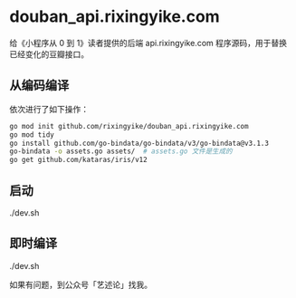 # douban_api.rixingyike.com
给《小程序从 0 到 1》读者提供的后端 api.rixingyike.com 程序源码，用于替换已经变化的豆瓣接口。

## 从编码编译

依次进行了如下操作：

```bash 
go mod init github.com/rixingyike/douban_api.rixingyike.com
go mod tidy
go install github.com/go-bindata/go-bindata/v3/go-bindata@v3.1.3
go-bindata -o assets.go assets/  # assets.go 文件是生成的
go get github.com/kataras/iris/v12
```

## 启动

./dev.sh 

## 即时编译

./dev.sh 

如果有问题，到公众号「艺述论」找我。